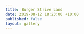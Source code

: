 ```yaml
---
title: Burger Strive Land
date: 2019-08-12 18:23:00 +10:00
published: false
layout: gallery
---
```


